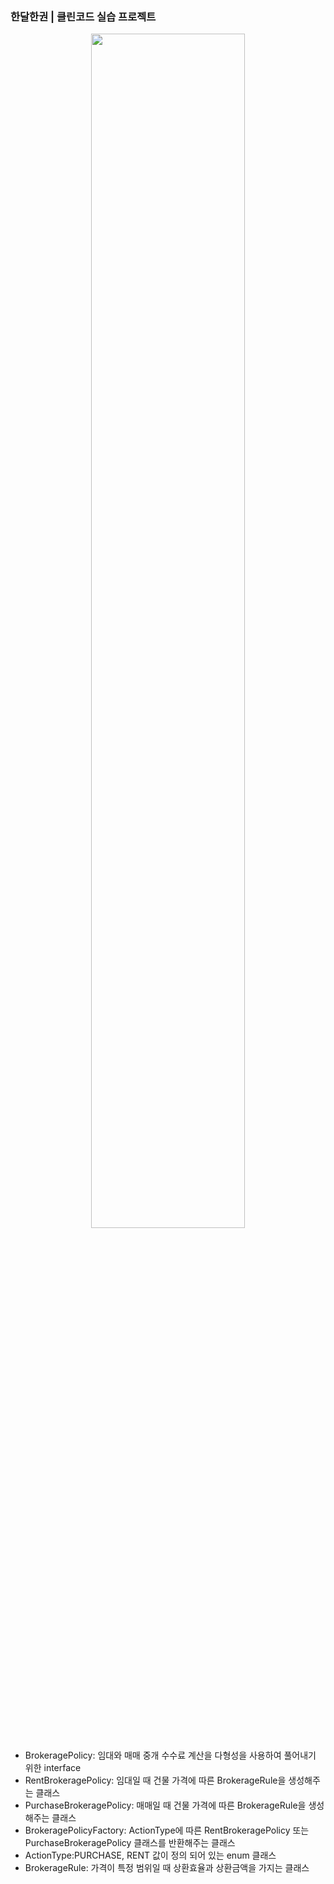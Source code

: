 ### 한달한권 | 클린코드 실습 프로젝트

<p align="center">
  <img src="https://github.com/piaochung/blog-and-study/blob/main/Spring-Boot/houseUtils/src/img/class%20diagram.png" width="70%"/>
</p>

- BrokeragePolicy: 임대와 매매 중개 수수료 계산을 다형성을 사용하여 풀어내기 위한 interface
- RentBrokeragePolicy: 임대일 때 건물 가격에 따른 BrokerageRule을 생성해주는 클래스
- PurchaseBrokeragePolicy: 매매일 때 건물 가격에 따른 BrokerageRule을 생성해주는 클래스
- BrokeragePolicyFactory: ActionType에 따른 RentBrokeragePolicy 또는 PurchaseBrokeragePolicy 클래스를 반환해주는 클래스
- ActionType:PURCHASE, RENT 값이 정의 되어 있는 enum 클래스
- BrokerageRule: 가격이 특정 범위일 때 상환효율과 상환금액을 가지는 클래스
